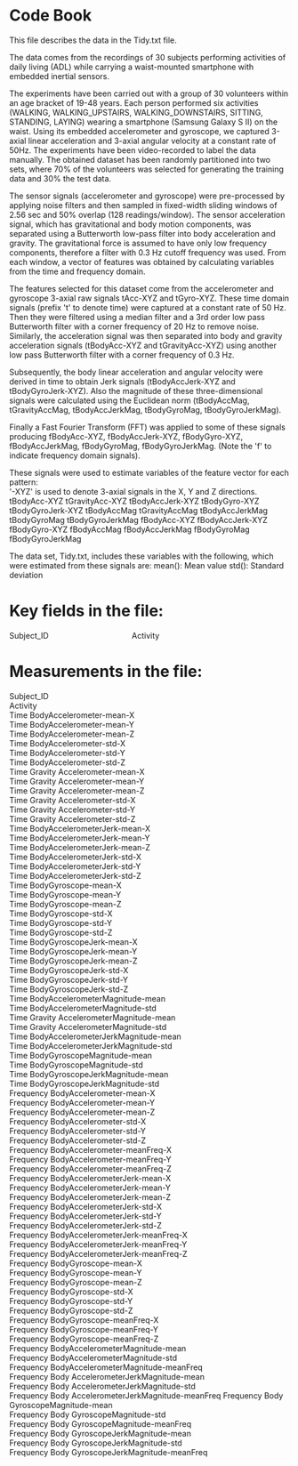 # Code Book
This file describes the data in the Tidy.txt file.

The data comes from the recordings of 30 subjects performing activities of daily living (ADL) while carrying a waist-mounted smartphone with embedded inertial sensors.

The experiments have been carried out with a group of 30 volunteers within an age bracket of 19-48 years. Each person performed six activities (WALKING, WALKING_UPSTAIRS, WALKING_DOWNSTAIRS, SITTING, STANDING, LAYING) wearing a smartphone (Samsung Galaxy S II) on the waist. Using its embedded accelerometer and gyroscope, we captured 3-axial linear acceleration and 3-axial angular velocity at a constant rate of 50Hz. The experiments have been video-recorded to label the data manually. The obtained dataset has been randomly partitioned into two sets, where 70% of the volunteers was selected for generating the training data and 30% the test data.

The sensor signals (accelerometer and gyroscope) were pre-processed by applying noise filters and then sampled in fixed-width sliding windows of 2.56 sec and 50% overlap (128 readings/window). The sensor acceleration signal, which has gravitational and body motion components, was separated using a Butterworth low-pass filter into body acceleration and gravity. The gravitational force is assumed to have only low frequency components, therefore a filter with 0.3 Hz cutoff frequency was used. From each window, a vector of features was obtained by calculating variables from the time and frequency domain.

The features selected for this dataset come from the accelerometer and gyroscope 3-axial raw signals tAcc-XYZ and tGyro-XYZ. These time domain signals (prefix 't' to denote time) were captured at a constant rate of 50 Hz. Then they were filtered using a median filter and a 3rd order low pass Butterworth filter with a corner frequency of 20 Hz to remove noise. Similarly, the acceleration signal was then separated into body and gravity acceleration signals (tBodyAcc-XYZ and tGravityAcc-XYZ) using another low pass Butterworth filter with a corner frequency of 0.3 Hz. 

Subsequently, the body linear acceleration and angular velocity were derived in time to obtain Jerk signals (tBodyAccJerk-XYZ and tBodyGyroJerk-XYZ). Also the magnitude of these three-dimensional signals were calculated using the Euclidean norm (tBodyAccMag, tGravityAccMag, tBodyAccJerkMag, tBodyGyroMag, tBodyGyroJerkMag). 

Finally a Fast Fourier Transform (FFT) was applied to some of these signals producing fBodyAcc-XYZ, fBodyAccJerk-XYZ, fBodyGyro-XYZ, fBodyAccJerkMag, fBodyGyroMag, fBodyGyroJerkMag. (Note the 'f' to indicate frequency domain signals). 

These signals were used to estimate variables of the feature vector for each pattern:  
'-XYZ' is used to denote 3-axial signals in the X, Y and Z directions.
tBodyAcc-XYZ
tGravityAcc-XYZ
tBodyAccJerk-XYZ
tBodyGyro-XYZ
tBodyGyroJerk-XYZ
tBodyAccMag
tGravityAccMag
tBodyAccJerkMag
tBodyGyroMag
tBodyGyroJerkMag
fBodyAcc-XYZ
fBodyAccJerk-XYZ
fBodyGyro-XYZ
fBodyAccMag
fBodyAccJerkMag
fBodyGyroMag
fBodyGyroJerkMag

The data set, Tidy.txt, includes these variables with the following, which were estimated from these signals are: 
mean(): Mean value
std(): Standard deviation

# Key fields in the file:
Subject_ID                                     
Activity   

# Measurements in the file:
Subject_ID                                        
Activity                                          
Time BodyAccelerometer-mean-X                     
Time BodyAccelerometer-mean-Y                     
Time BodyAccelerometer-mean-Z                     
Time BodyAccelerometer-std-X                      
Time BodyAccelerometer-std-Y                      
Time BodyAccelerometer-std-Z                      
Time Gravity Accelerometer-mean-X                 
Time Gravity Accelerometer-mean-Y                 
Time Gravity Accelerometer-mean-Z                 
Time Gravity Accelerometer-std-X                  
Time Gravity Accelerometer-std-Y                  
Time Gravity Accelerometer-std-Z                  
Time BodyAccelerometerJerk-mean-X                
Time BodyAccelerometerJerk-mean-Y                 
Time BodyAccelerometerJerk-mean-Z                 
Time BodyAccelerometerJerk-std-X                  
Time BodyAccelerometerJerk-std-Y                  
Time BodyAccelerometerJerk-std-Z                  
Time BodyGyroscope-mean-X                         
Time BodyGyroscope-mean-Y                         
Time BodyGyroscope-mean-Z                         
Time BodyGyroscope-std-X                          
Time BodyGyroscope-std-Y                          
Time BodyGyroscope-std-Z                          
Time BodyGyroscopeJerk-mean-X                     
Time BodyGyroscopeJerk-mean-Y                     
Time BodyGyroscopeJerk-mean-Z                     
Time BodyGyroscopeJerk-std-X                      
Time BodyGyroscopeJerk-std-Y                      
Time BodyGyroscopeJerk-std-Z                      
Time BodyAccelerometerMagnitude-mean              
Time BodyAccelerometerMagnitude-std              
Time Gravity AccelerometerMagnitude-mean          
Time Gravity AccelerometerMagnitude-std           
Time BodyAccelerometerJerkMagnitude-mean          
Time BodyAccelerometerJerkMagnitude-std           
Time BodyGyroscopeMagnitude-mean                  
Time BodyGyroscopeMagnitude-std                   
Time BodyGyroscopeJerkMagnitude-mean              
Time BodyGyroscopeJerkMagnitude-std               
Frequency BodyAccelerometer-mean-X                
Frequency BodyAccelerometer-mean-Y                
Frequency BodyAccelerometer-mean-Z                
Frequency BodyAccelerometer-std-X                 
Frequency BodyAccelerometer-std-Y                 
Frequency BodyAccelerometer-std-Z                 
Frequency BodyAccelerometer-meanFreq-X            
Frequency BodyAccelerometer-meanFreq-Y            
Frequency BodyAccelerometer-meanFreq-Z            
Frequency BodyAccelerometerJerk-mean-X            
Frequency BodyAccelerometerJerk-mean-Y            
Frequency BodyAccelerometerJerk-mean-Z            
Frequency BodyAccelerometerJerk-std-X             
Frequency BodyAccelerometerJerk-std-Y             
Frequency BodyAccelerometerJerk-std-Z             
Frequency BodyAccelerometerJerk-meanFreq-X        
Frequency BodyAccelerometerJerk-meanFreq-Y        
Frequency BodyAccelerometerJerk-meanFreq-Z        
Frequency BodyGyroscope-mean-X                    
Frequency BodyGyroscope-mean-Y                    
Frequency BodyGyroscope-mean-Z                    
Frequency BodyGyroscope-std-X                     
Frequency BodyGyroscope-std-Y                     
Frequency BodyGyroscope-std-Z                     
Frequency BodyGyroscope-meanFreq-X                
Frequency BodyGyroscope-meanFreq-Y                
Frequency BodyGyroscope-meanFreq-Z                
Frequency BodyAccelerometerMagnitude-mean         
Frequency BodyAccelerometerMagnitude-std         
Frequency BodyAccelerometerMagnitude-meanFreq     
Frequency Body AccelerometerJerkMagnitude-mean    
Frequency Body AccelerometerJerkMagnitude-std     
Frequency Body AccelerometerJerkMagnitude-meanFreq
Frequency Body GyroscopeMagnitude-mean            
Frequency Body GyroscopeMagnitude-std             
Frequency Body GyroscopeMagnitude-meanFreq        
Frequency Body GyroscopeJerkMagnitude-mean        
Frequency Body GyroscopeJerkMagnitude-std         
Frequency Body GyroscopeJerkMagnitude-meanFreq 
